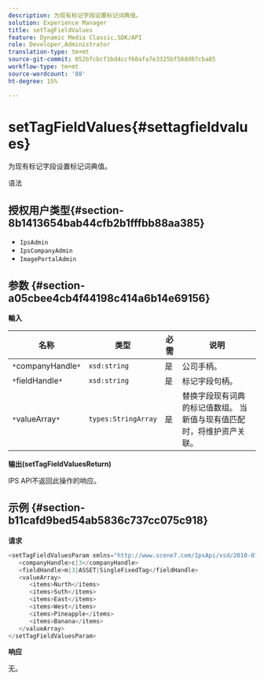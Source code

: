 ```yaml
---
description: 为现有标记字段设置标记词典值。
solution: Experience Manager
title: setTagFieldValues
feature: Dynamic Media Classic,SDK/API
role: Developer,Administrator
translation-type: tm+mt
source-git-commit: 052bfcbcf1bd4ccf60afa7e3325bf58dd07cba85
workflow-type: tm+mt
source-wordcount: '88'
ht-degree: 15%

---
```



# setTagFieldValues{#settagfieldvalues}

为现有标记字段设置标记词典值。

语法

## 授权用户类型{#section-8b1413654bab44cfb2b1fffbb88aa385}

* `IpsAdmin`
* `IpsCompanyAdmin`
* `ImagePortalAdmin`

## 参数 {#section-a05cbee4cb4f44198c414a6b14e69156}

**輸入**

| 名称 | 类型 | 必需 | 说明 |
|---|---|---|---|
| `*`companyHandle`*` | `xsd:string` | 是 | 公司手柄。 |
| `*`fieldHandle`*` | `xsd:string` | 是 | 标记字段句柄。 |
| `*`valueArray`*` | `types:StringArray` | 是 | 替换字段现有词典的标记值数组。 当新值与现有值匹配时，将维护资产关联。 |

**输出(setTagFieldValuesReturn)**

IPS API不返回此操作的响应。

## 示例 {#section-b11cafd9bed54ab5836c737cc075c918}

**请求**

```java
<setTagFieldValuesParam xmlns="http://www.scene7.com/IpsApi/xsd/2010-01-31">
   <companyHandle>c|3</companyHandle>
   <fieldHandle>m|3|ASSET|SingleFixedTag</fieldHandle>
   <valueArray>
      <items>Nurth</items>
      <items>Suth</items>
      <items>East</items>
      <items>West</items>
      <items>Pineapple</items>
      <items>Banana</items>
   </valueArray>
</setTagFieldValuesParam>
```

**响应**

无。
